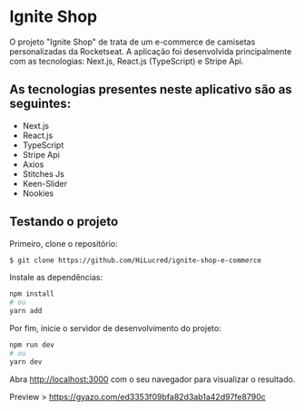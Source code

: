 # Ignite Shop

<p>O projeto "Ignite Shop" de trata de um e-commerce de camisetas personalizadas da Rocketseat. A aplicação foi desenvolvida principalmente com as tecnologias: Next.js, React.js (TypeScript) e Stripe Api.</p>

## As tecnologias presentes neste aplicativo são as seguintes: 
<ul>
  <li>Next.js</li>
  <li>React.js</li>
  <li>TypeScript</li>
  <li>Stripe Api</li>
  <li>Axios</li>
  <li>Stitches Js</li>
  <li>Keen-Slider</li>
  <li>Nookies</li>
</ul>

## Testando o projeto

Primeiro, clone o repositório:

```bash
$ git clone https://github.com/HiLucred/ignite-shop-e-commerce
```

Instale as dependências:

```bash
npm install
# ou
yarn add
```

Por fim, inicie o servidor de desenvolvimento do projeto:

```bash
npm run dev
# ou
yarn dev
```

Abra [http://localhost:3000](http://localhost:3000) com o seu navegador para visualizar o resultado.

Preview >
https://gyazo.com/ed3353f09bfa82d3ab1a42d97fe8790c
